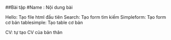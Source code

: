 ##Bài tập
#Name : Nội dung bài


Hello: Tạo file html đầu tiên
Search: Tạo form tìm kiếm
Simpleform: Tạo form cơ bản
tablesimple: Tạo table cơ bản

CV: tự tạo CV của bản thân